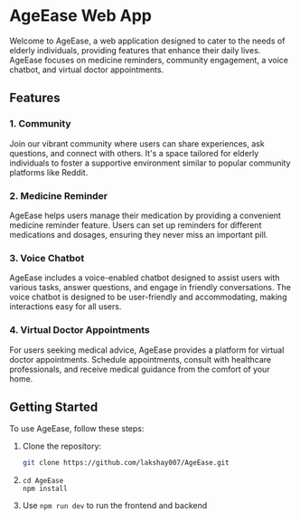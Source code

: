 # AgeEase Web App

Welcome to AgeEase, a web application designed to cater to the needs of elderly individuals, providing features that enhance their daily lives. AgeEase focuses on medicine reminders, community engagement, a voice chatbot, and virtual doctor appointments.

## Features


### 1. Community   

Join our vibrant community where users can share experiences, ask questions, and connect with others. It's a space tailored for elderly individuals to foster a supportive environment similar to popular community platforms like Reddit.

### 2. Medicine Reminder

AgeEase helps users manage their medication by providing a convenient medicine reminder feature. Users can set up reminders for different medications and dosages, ensuring they never miss an important pill.

### 3. Voice Chatbot

AgeEase includes a voice-enabled chatbot designed to assist users with various tasks, answer questions, and engage in friendly conversations. The voice chatbot is designed to be user-friendly and accommodating, making interactions easy for all users.

### 4. Virtual Doctor Appointments

For users seeking medical advice, AgeEase provides a platform for virtual doctor appointments. Schedule appointments, consult with healthcare professionals, and receive medical guidance from the comfort of your home.

## Getting Started

To use AgeEase, follow these steps:

1. Clone the repository:

   ```bash
   git clone https://github.com/lakshay007/AgeEase.git
2. ```cd AgeEase ```    
   ```npm install```     
3. Use ```npm run dev``` to run the frontend and backend
